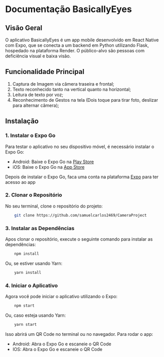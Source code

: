 # Documentação BasicallyEyes

## Visão Geral

O aplicativo BasicallyEyes é um app mobile desenvolvido em React Native com Expo, que se conecta a um backend em Python utilizando Flask, hospedado na plataforma Render. O público-alvo são pessoas com deficiência visual e baixa visão.

## Funcionalidade Principal

1. Captura de Imagem via câmera traseira e frontal;
2. Texto reconhecido tanto na vertical quanto na horizontal;
3. Leitura de texto por voz;
4. Reconhecimento de Gestos na tela (Dois toque para tirar foto, deslizar para alternar câmera);

## Instalação

### 1. Instalar o Expo Go

Para testar o aplicativo no seu dispositivo móvel, é necessário instalar o Expo Go:

- Android: Baixe o Expo Go na [Play Store](https://play.google.com/store/apps/details?id=host.exp.exponent)
- iOS: Baixe o Expo Go na [App Store](https://apps.apple.com/br/app/expo-go/id982107779)

Depois de instalar o Expo Go, faca uma conta na plataforma [Expo](https://expo.dev/signup) para ter acesso ao app

### 2. Clonar o Repositório

No seu terminal, clone o repositório do projeto:

```bash
    git clone https://github.com/samuelcarlos2469/CameraProject
```

### 3. Instalar as Dependências

Apos clonar o repositório, execute o seguinte comando para instalar as dependências:

```bash
    npm install
```

Ou, se estiver usando Yarn:

```bash
    yarn install
```

### 4. Iniciar o Aplicativo

Agora você pode iniciar o aplicativo utilizando o Expo:

```bash
    npm start
```

Ou, caso esteja usando Yarn:

```bash
    yarn start
```

Isso abrirá um QR Code no terminal ou no navegador. Para rodar o app:

- Android: Abra o Expo Go e escaneie o QR Code
- IOS: Abra o Expo Go e escaneie o QR Code
